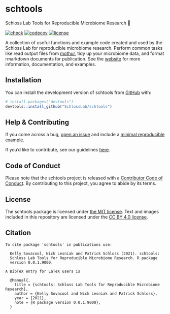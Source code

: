
<!-- README.md is generated from README.Rmd. Please edit that file -->

# schtools

Schloss Lab Tools for Reproducible Microbiome Research 💩

<!-- badges: start -->

[![check](https://github.com/SchlossLab/schtools/workflows/check/badge.svg)](https://github.com/SchlossLab/schtools/actions)
[![codecov](https://codecov.io/gh/SchlossLab/schtools/branch/master/graph/badge.svg)](https://app.codecov.io/gh/SchlossLab/schtools?branch=main)
[![license](https://img.shields.io/badge/license-MIT-blue.svg)](https://github.com/SchlossLab/schtools/blob/main/LICENSE.md)
<!-- badges: end -->

A collection of useful functions and example code created and used by
the Schloss Lab for reproducible microbiome research. Perform common
tasks like read output files from [mothur](https://mothur.org), tidy up
your microbiome data, and format rmarkdown documents for publication.
See the [website](http://www.schlosslab.org/schtools/) for more
information, documentation, and examples.

## Installation

You can install the development version of schtools from
[GitHub](https://github.com/SchlossLab) with:

``` r
# install.packages("devtools")
devtools::install_github("SchlossLab/schtools")
```

## Help & Contributing

If you come across a bug, [open an
issue](https://github.com/SchlossLab/schtools/issues) and include a
[minimal reproducible example](https://www.tidyverse.org/help/).

If you’d like to contribute, see our guidelines
[here](http://www.schlosslab.org/schtools/CONTRIBUTING.html).

## Code of Conduct

Please note that the schtools project is released with a [Contributor
Code of
Conduct](https://contributor-covenant.org/version/2/0/CODE_OF_CONDUCT.html).
By contributing to this project, you agree to abide by its terms.

## License

The schtools package is licensed under [the MIT
license](https://github.com/SchlossLab/schtools/blob/main/LICENSE.md).
Text and images included in this repository are licensed under the [CC
BY 4.0 license](https://creativecommons.org/licenses/by/4.0/).

## Citation


    To cite package 'schtools' in publications use:

      Kelly Sovacool, Nick Lesniak and Patrick Schloss (2021). schtools:
      Schloss Lab Tools for Reproducible Microbiome Research. R package
      version 0.0.1.9000.

    A BibTeX entry for LaTeX users is

      @Manual{,
        title = {schtools: Schloss Lab Tools for Reproducible Microbiome Research},
        author = {Kelly Sovacool and Nick Lesniak and Patrick Schloss},
        year = {2021},
        note = {R package version 0.0.1.9000},
      }
